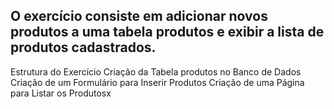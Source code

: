 ## O exercício consiste em adicionar novos produtos a uma tabela produtos e exibir a lista de produtos cadastrados.

Estrutura do Exercício
Criação da Tabela produtos no Banco de Dados
Criação de um Formulário para Inserir Produtos
Criação de uma Página para Listar os Produtosx
